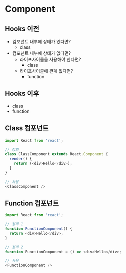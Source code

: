 # Component
## Hooks 이전
- 컴포넌트 내부에 상태가 있다면?
  - class
- 컴포넌트 내부에 상태가 없다면?
  - 라이프사이클을 사용해야 한다면?
    - class
  - 라이프사이클에 관계 없다면?
    - function

## Hooks 이후
- class
- function

## Class 컴포넌트
```js
import React from 'react';

// 정의
class ClassComponent extends React.Component {
  render() {
    return (<div>Hello</div>);
  }
}

// 사용
<ClassComponent />
```

## Function 컴포넌트
```js
import React from 'react';

// 정의 1
function FunctionComponent() {
  return <div>Hello</div>;
}

// 정의 2
function FunctionComponent = () => <div>Hello</div>;

// 사용
<FunctionComponent />
```
